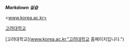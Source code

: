 ***Markdown 실습***

<www.korea.ac.kr>

[고려대학교](www.korea.ac.kr)

[고려대학교](www.korea.ac.kr,"고려대학교 홈페이지입니다.")
